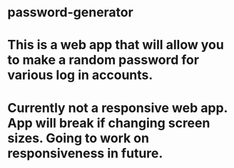 # password-generator

# This is a web app that will allow you to make a random password for various log in accounts.  

# Currently not a responsive web app. App will break if changing screen sizes. Going to work on responsiveness in future.
